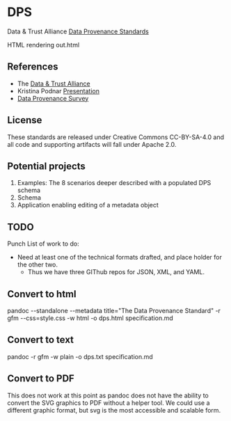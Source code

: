 # DPS

Data & Trust Alliance [Data Provenance Standards](https://github.com/Data-and-Trust-Alliance/DPS/blob/main/specification.md)

HTML rendering out.html

## References

- The [Data & Trust Alliance](https://dataandtrustalliance.org/)
- Kristina Podnar [Presentation](https://dataandtrustalliance.org/our-initiatives/data-provenance-standards#review)
- [Data Provenance Survey](https://bit.ly/DataProvSurvey)

## License

These standards are released under Creative Commons CC-BY-SA-4.0 and all code and supporting artifacts will fall under Apache 2.0.

## Potential projects

1. Examples: The 8 scenarios deeper described with a populated DPS schema
2. Schema
3. Application enabling editing of a metadata object

## TODO

Punch List of work to do:

- Need at least one of the technical formats drafted, and place holder for the other two. 
  - Thus we have three GIThub repos for JSON, XML, and YAML. 

## Convert to html

pandoc --standalone --metadata title="The Data Provenance Standard" -r gfm --css=style.css -w html -o dps.html specification.md

## Convert to text

pandoc -r gfm -w plain -o dps.txt specification.md

## Convert to PDF

This does not work at this point as pandoc does not have the ability to convert the SVG graphics to PDF without a helper tool. We could use a different graphic format, but svg is the most accessible and scalable form.
